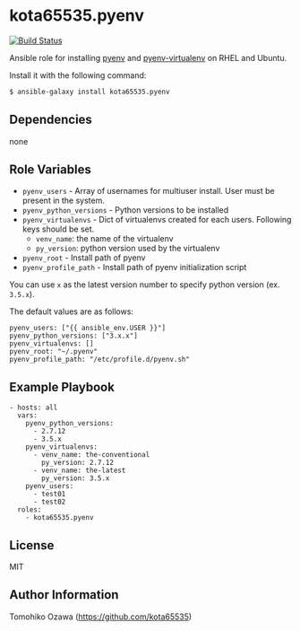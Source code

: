 kota65535.pyenv
============

[![Build Status](https://travis-ci.org/kota65535/ansible-role-pyenv.svg?branch=master)](https://travis-ci.org/kota65535/ansible-role-pyenv)

Ansible role for installing [pyenv](https://github.com/yyuu/pyenv) and [pyenv-virtualenv](https://github.com/yyuu/pyenv-virtualenv) on RHEL and Ubuntu.

Install it with the following command:

```bash
$ ansible-galaxy install kota65535.pyenv
```

Dependencies
------------

none

Role Variables
--------------

* `pyenv_users` - Array of usernames for multiuser install. User must be present in the system.
* `pyenv_python_versions` - Python versions to be installed
* `pyenv_virtualenvs` - Dict of virtualenvs created for each users. Following keys should be set.
    * `venv_name`: the name of the virtualenv
    * `py_version`: python version used by the virtualenv
* `pyenv_root` - Install path of pyenv
* `pyenv_profile_path` - Install path of pyenv initialization script

You can use `x` as the latest version number to specify python version (ex. `3.5.x`).

The default values are as follows:

```
pyenv_users: ["{{ ansible_env.USER }}"]
pyenv_python_versions: ["3.x.x"]
pyenv_virtualenvs: []
pyenv_root: "~/.pyenv"
pyenv_profile_path: "/etc/profile.d/pyenv.sh"
```

Example Playbook
-------------------------

    - hosts: all
      vars:
        pyenv_python_versions:
          - 2.7.12
          - 3.5.x
        pyenv_virtualenvs:
          - venv_name: the-conventional
            py_version: 2.7.12
          - venv_name: the-latest
            py_version: 3.5.x
        pyenv_users:
          - test01
          - test02
      roles:
        - kota65535.pyenv

License
-------

MIT

Author Information
------------------

Tomohiko Ozawa (https://github.com/kota65535)
